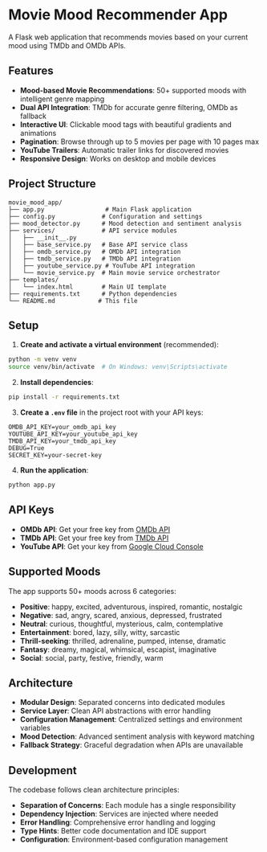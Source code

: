 # Movie Mood Recommender App

A Flask web application that recommends movies based on your current mood using TMDb and OMDb APIs.

## Features

- **Mood-based Movie Recommendations**: 50+ supported moods with intelligent genre mapping
- **Dual API Integration**: TMDb for accurate genre filtering, OMDb as fallback
- **Interactive UI**: Clickable mood tags with beautiful gradients and animations
- **Pagination**: Browse through up to 5 movies per page with 10 pages max
- **YouTube Trailers**: Automatic trailer links for discovered movies
- **Responsive Design**: Works on desktop and mobile devices

## Project Structure

```
movie_mood_app/
├── app.py                 # Main Flask application
├── config.py             # Configuration and settings
├── mood_detector.py      # Mood detection and sentiment analysis
├── services/             # API service modules
│   ├── __init__.py
│   ├── base_service.py   # Base API service class
│   ├── omdb_service.py   # OMDb API integration
│   ├── tmdb_service.py   # TMDb API integration
│   ├── youtube_service.py # YouTube API integration
│   └── movie_service.py  # Main movie service orchestrator
├── templates/
│   └── index.html        # Main UI template
├── requirements.txt      # Python dependencies
└── README.md            # This file
```

## Setup

1. **Create and activate a virtual environment** (recommended):
```bash
python -m venv venv
source venv/bin/activate  # On Windows: venv\Scripts\activate
```

2. **Install dependencies**:
```bash
pip install -r requirements.txt
```

3. **Create a `.env` file** in the project root with your API keys:
```env
OMDB_API_KEY=your_omdb_api_key
YOUTUBE_API_KEY=your_youtube_api_key
TMDB_API_KEY=your_tmdb_api_key
DEBUG=True
SECRET_KEY=your-secret-key
```

4. **Run the application**:
```bash
python app.py
```

## API Keys

- **OMDb API**: Get your free key from [OMDb API](http://www.omdbapi.com/apikey.aspx)
- **TMDb API**: Get your free key from [TMDb API](https://www.themoviedb.org/settings/api)
- **YouTube API**: Get your key from [Google Cloud Console](https://console.cloud.google.com/)

## Supported Moods

The app supports 50+ moods across 6 categories:

- **Positive**: happy, excited, adventurous, inspired, romantic, nostalgic
- **Negative**: sad, angry, scared, anxious, depressed, frustrated
- **Neutral**: curious, thoughtful, mysterious, calm, contemplative
- **Entertainment**: bored, lazy, silly, witty, sarcastic
- **Thrill-seeking**: thrilled, adrenaline, pumped, intense, dramatic
- **Fantasy**: dreamy, magical, whimsical, escapist, imaginative
- **Social**: social, party, festive, friendly, warm

## Architecture

- **Modular Design**: Separated concerns into dedicated modules
- **Service Layer**: Clean API abstractions with error handling
- **Configuration Management**: Centralized settings and environment variables
- **Mood Detection**: Advanced sentiment analysis with keyword matching
- **Fallback Strategy**: Graceful degradation when APIs are unavailable

## Development

The codebase follows clean architecture principles:
- **Separation of Concerns**: Each module has a single responsibility
- **Dependency Injection**: Services are injected where needed
- **Error Handling**: Comprehensive error handling and logging
- **Type Hints**: Better code documentation and IDE support
- **Configuration**: Environment-based configuration management